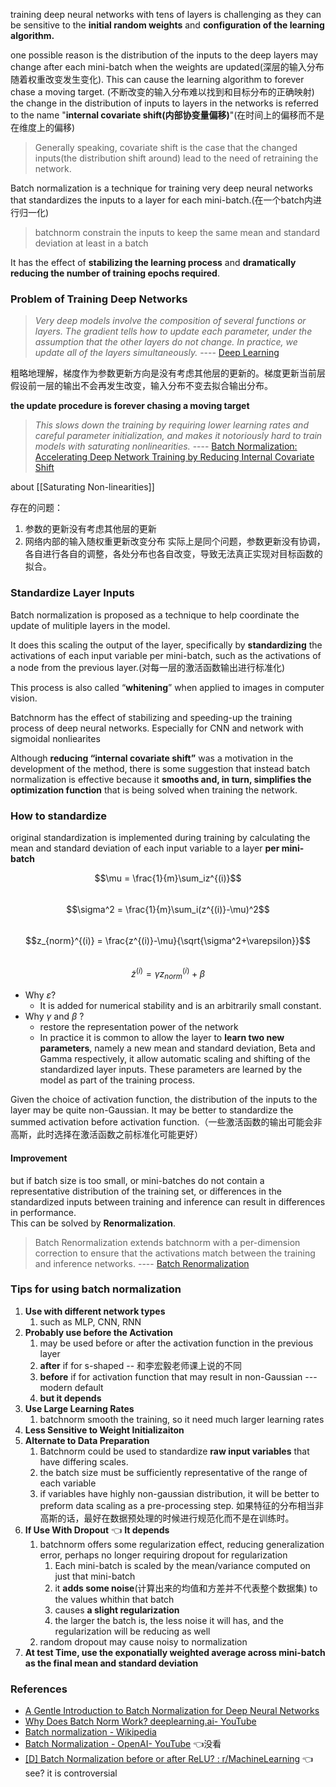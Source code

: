 
training deep neural networks with tens of layers is challenging as they can be sensitive to the **initial random weights** and **configuration of the learning algorithm.**    

one possible reason is the distribution of the inputs to the deep layers may change after each mini-batch when the weights are updated(深层的输入分布随着权重改变发生变化). This can cause the learning algorithm to forever chase a moving target. (不断改变的输入分布难以找到和目标分布的正确映射)   
the change in the distribution of inputs to layers in the networks is referred to the name "**internal covariate shift(内部协变量偏移)**"(在时间上的偏移而不是在维度上的偏移)  

> Generally speaking, covariate shift is the case that the changed inputs(the distribution shift around) lead to the need of retraining the network.

Batch normalization is a technique for training very deep neural networks that standardizes the inputs to a layer for each mini-batch.(在一个batch内进行归一化)  

>batchnorm constrain the inputs to keep the same mean and standard deviation at least in a batch

It has the effect of **stabilizing the learning process** and **dramatically reducing the number of training epochs required**.  

### Problem of Training Deep Networks

>_Very deep models involve the composition of several functions or layers. The gradient tells how to update each parameter, under the assumption that the other layers do not change. In practice, we update all of the layers simultaneously._    ---- [Deep Learning](https://amzn.to/2NJW3gE)

粗略地理解，梯度作为参数更新方向是没有考虑其他层的更新的。梯度更新当前层假设前一层的输出不会再发生改变，输入分布不变去拟合输出分布。  

**the update procedure is forever chasing a moving target**  

>_This slows down the training by requiring lower learning rates and careful parameter initialization, and makes it notoriously hard to train models with saturating nonlinearities._   ---- [Batch Normalization: Accelerating Deep Network Training by Reducing Internal Covariate Shift](https://arxiv.org/abs/1502.03167)

about [[Saturating Non-linearities]]

存在的问题：
1. 参数的更新没有考虑其他层的更新
2. 网络内部的输入随权重更新改变分布
实际上是同个问题，参数更新没有协调，各自进行各自的调整，各处分布也各自改变，导致无法真正实现对目标函数的拟合。  
### Standardize Layer Inputs

Batch normalization is proposed as a technique to help coordinate the update of mulitiple layers in the model.  

It does this scaling the output of the layer, specifically by **standardizing** the activations of each input variable per mini-batch, such as the activations of a node from the previous layer.(对每一层的激活函数输出进行标准化)  

This process is also called “**whitening**” when applied to images in computer vision.  

Batchnorm has the effect of stabilizing and speeding-up the training process of deep neural networks. Especially for CNN and network with sigmoidal nonliearites   

Although **reducing “internal covariate shift”** was a motivation in the development of the method, there is some suggestion that instead batch normalization is effective because it **smooths and, in turn, simplifies the optimization function** that is being solved when training the network.   

### How to standardize  
original standardization is implemented during training by calculating the mean and standard deviation of each input variable to a layer **per mini-batch**  

$$\mu = \frac{1}{m}\sum_iz^{(i)}$$  
$$\sigma^2 = \frac{1}{m}\sum_i(z^{(i)}-\mu)^2$$  
$$z_{norm}^{(i)} = \frac{z^{(i)}-\mu}{\sqrt{\sigma^2+\varepsilon}}$$  
$$\widetilde{z}^{(i)} = \gamma z_{norm}^{(i)}+\beta$$  
- Why $\varepsilon$? 
	- It is added for numerical stability and is an arbitrarily small constant. 
- Why $\gamma$ and $\beta$ ?
	- restore the representation power of the network
	- In practice it is common to allow the layer to **learn two new parameters**, namely a new mean and standard deviation, Beta and Gamma respectively, it allow automatic scaling and shifting of the standardized layer inputs. These parameters are learned by the model as part of the training process.  


Given the choice of activation function, the distribution of the inputs to the layer may be quite non-Gaussian. It may be better to standardize the summed activation before activation function.（一些激活函数的输出可能会非高斯，此时选择在激活函数之前标准化可能更好）  
#### Improvement
but if batch size is too small, or mini-batches do not contain a representative distribution of the training set, or differences in the standardized inputs between training and inference can result in differences in performance.   
This can be solved by **Renormalization**.  

>Batch Renormalization extends batchnorm with a per-dimension correction to ensure that the activations match between the training and inference networks.  ---- [Batch Renormalization](https://arxiv.org/abs/1702.03275) 

### Tips for using batch normalization

1. **Use with different network types**
	1. such as MLP, CNN, RNN
2. **Probably use before the Activation**
	1. may be used before or after the activation function in the previous layer
	2. **after** if for s-shaped   -- 和李宏毅老师课上说的不同
	3. **before** if for activation function that may result in non-Gaussian  --- modern default
	4. **but it depends**
3. **Use Large Learning Rates**
	1. batchnorm smooth the training, so it need much larger learning rates
4. **Less Sensitive to Weight Initializaiton**
5. **Alternate to Data Preparation**
	1. Batchnorm could be used to standardize **raw input variables** that have differing scales.
	2. the batch size must be sufficiently representative of the range of each variable
	3. if variables have highly non-gaussian distribution, it will be better to preform data scaling as a pre-processing step.  如果特征的分布相当非高斯的话，最好在数据预处理的时候进行规范化而不是在训练时。
6. **If Use With Dropout**  👈 **It depends**
	1. batchnorm offers some regularization effect, reducing generalization error, perhaps no longer requiring dropout for regularization
		1. Each mini-batch is scaled by the mean/variance computed on just that mini-batch
		2. it **adds some noise**(计算出来的均值和方差并不代表整个数据集) to the values whithin that batch
		3. causes **a slight regularization**
		4. the larger the batch is, the less noise it will has, and the regularization will be reducing as well
	2. random dropout may cause noisy to normalization
7. **At test Time, use the exponatially weighted average across mini-batch as the final mean and standard deviation**  



### References
- [A Gentle Introduction to Batch Normalization for Deep Neural Networks](https://machinelearningmastery.com/batch-normalization-for-training-of-deep-neural-networks/)
- [Why Does Batch Norm Work? deeplearning.ai- YouTube](https://www.youtube.com/watch?v=nUUqwaxLnWs)
- [Batch normalization - Wikipedia](https://en.wikipedia.org/wiki/Batch_normalization)
- [Batch Normalization - OpenAI- YouTube](https://www.youtube.com/watch?v=Xogn6veSyxA)  👈没看
- [\[D\] Batch Normalization before or after ReLU? : r/MachineLearning](https://www.reddit.com/r/MachineLearning/comments/67gonq/d_batch_normalization_before_or_after_relu/) 👈 see? it is controversial
